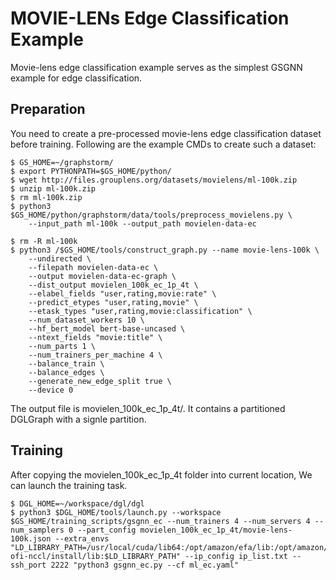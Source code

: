 # MOVIE-LENs Edge Classification Example
Movie-lens edge classification example serves as the simplest GSGNN example for edge classification.

## Preparation
You need to create a pre-processed movie-lens edge classification dataset before training. Following are the example CMDs to create such a dataset:
```
$ GS_HOME=~/graphstorm/
$ export PYTHONPATH=$GS_HOME/python/
$ wget http://files.grouplens.org/datasets/movielens/ml-100k.zip
$ unzip ml-100k.zip
$ rm ml-100k.zip
$ python3 $GS_HOME/python/graphstorm/data/tools/preprocess_movielens.py \
    --input_path ml-100k --output_path movielen-data-ec

$ rm -R ml-100k
$ python3 /$GS_HOME/tools/construct_graph.py --name movie-lens-100k \
    --undirected \
    --filepath movielen-data-ec \
    --output movielen-data-ec-graph \
    --dist_output movielen_100k_ec_1p_4t \
    --elabel_fields "user,rating,movie:rate" \
    --predict_etypes "user,rating,movie" \
    --etask_types "user,rating,movie:classification" \
    --num_dataset_workers 10 \
    --hf_bert_model bert-base-uncased \
    --ntext_fields "movie:title" \
    --num_parts 1 \
    --num_trainers_per_machine 4 \
    --balance_train \
    --balance_edges \
    --generate_new_edge_split true \
    --device 0
```

The output file is movielen_100k_ec_1p_4t/. It contains a partitioned DGLGraph with a signle partition.

## Training
After copying the movielen_100k_ec_1p_4t folder into current location, We can launch the training task.

```
$ DGL_HOME=~/workspace/dgl/dgl
$ python3 $DGL_HOME/tools/launch.py --workspace $GS_HOME/training_scripts/gsgnn_ec --num_trainers 4 --num_servers 4 --num_samplers 0 --part_config movielen_100k_ec_1p_4t/movie-lens-100k.json --extra_envs "LD_LIBRARY_PATH=/usr/local/cuda/lib64:/opt/amazon/efa/lib:/opt/amazon/openmpi/lib:/home/deepspeed/aws-ofi-nccl/install/lib:$LD_LIBRARY_PATH" --ip_config ip_list.txt --ssh_port 2222 "python3 gsgnn_ec.py --cf ml_ec.yaml"
```

